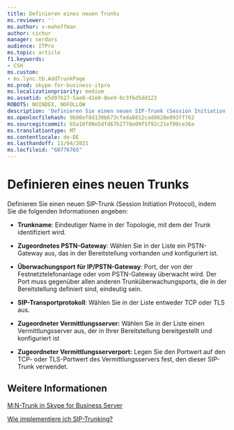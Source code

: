 ```yaml
---
title: Definieren eines neuen Trunks
ms.reviewer: ''
ms.author: v-mahoffman
author: cichur
manager: serdars
audience: ITPro
ms.topic: article
f1.keywords:
- CSH
ms.custom:
- ms.lync.tb.AddTrunkPage
ms.prod: skype-for-business-itpro
ms.localizationpriority: medium
ms.assetid: e5d97b27-5ae8-41e0-8ee9-0c3f6d5dd123
ROBOTS: NOINDEX, NOFOLLOW
description: 'Definieren Sie einen neuen SIP-Trunk (Session Initiation Protocol), indem Sie die folgenden Informationen angeben:'
ms.openlocfilehash: 9b86ef8d130b673cfeda8812cad0628e093ff762
ms.sourcegitcommit: 65a10f80e5dfd67b2778e09f5f92c21ef09ce36a
ms.translationtype: MT
ms.contentlocale: de-DE
ms.lasthandoff: 11/04/2021
ms.locfileid: "60776765"
---
```

# <a name="define-a-new-trunk"></a>Definieren eines neuen Trunks

Definieren Sie einen neuen SIP-Trunk (Session Initiation Protocol), indem Sie die folgenden Informationen angeben:

- **Trunkname**: Eindeutiger Name in der Topologie, mit dem der Trunk identifiziert wird.

- **Zugeordnetes PSTN-Gateway**: Wählen Sie in der Liste ein PSTN-Gateway aus, das in der Bereitstellung vorhanden und konfiguriert ist.

- **Überwachungsport für IP/PSTN-Gateway**: Port, der von der Festnetztelefonanlage oder vom PSTN-Gateway überwacht wird. Der Port muss gegenüber allen anderen Trunküberwachungsports, die in der Bereitstellung definiert sind, eindeutig sein.

- **SIP-Transportprotokoll**: Wählen Sie in der Liste entweder TCP oder TLS aus.

- **Zugeordneter Vermittlungsserver:** Wählen Sie in der Liste einen Vermittlungsserver aus, der in Ihrer Bereitstellung bereitgestellt und konfiguriert ist

- **Zugeordneter Vermittlungsserverport:** Legen Sie den Portwert auf den TCP- oder TLS-Portwert des Vermittlungsservers fest, den dieser SIP-Trunk verwendet.

## <a name="see-also"></a>Weitere Informationen

[M:N-Trunk in Skype for Business Server](../../../plan-your-deployment/enterprise-voice-solution/m-n-trunk.md)

[Wie implementiere ich SIP-Trunking?](/previous-versions/office/lync-server-2013/lync-server-2013-how-do-i-implement-sip-trunking)